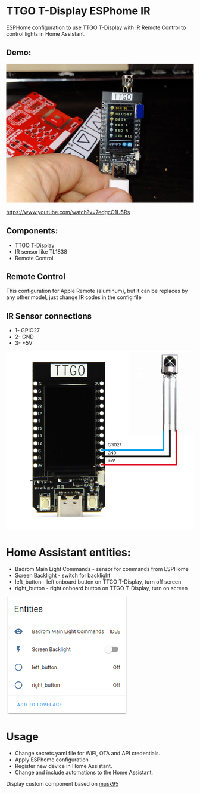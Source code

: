 # TTGO T-Display ESPhome IR 
ESPHome configuration to use TTGO T-Display with IR Remote Control to control lights in Home Assistant.

## Demo: 
![Project Picture](https://github.com/anton-semeniak/Esphome-TTGO-T-Display-Remote/blob/master/documents/images/project_picture.jpg)


https://www.youtube.com/watch?v=7edgcO1U5Rs

## Components: 
* [TTGO T-Display](https://github.com/Xinyuan-LilyGO/TTGO-T-Display)
* IR sensor like TL1838
* Remote Control

## Remote Control
This configuration for Apple Remote (aluminum), but it can be replaces by any other model, just change IR codes in the config file

## IR Sensor connections
* 1- GPIO27
* 2- GND
* 3- +5V

![Image of schematic](https://github.com/anton-semeniak/Esphome-TTGO-T-Display-Remote/blob/master/documents/images/IR_schematic.PNG)

# Home Assistant entities:
* Badrom Main Light Commands - sensor for commands from ESPHome
* Screen Backlight - switch for backlight 
* left_button - left onboard button on TTGO T-Display, turn off screen 
* right_button - right onboard button on TTGO T-Display, turn on screen

![Image of entities](https://github.com/anton-semeniak/Esphome-TTGO-T-Display-Remote/blob/master/documents/images/HAEntities.PNG)

# Usage
* Change secrets.yaml file for WiFi, OTA and API credentials. 
* Apply ESPhome configuration
* Register new device in Home Assistant.
* Change and include automations to the Home Assistant.


Display custom component based on [musk95](https://github.com/musk95/esphome)
